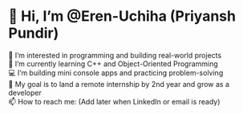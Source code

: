 # 👋 Hi, I’m @Eren-Uchiha (Priyansh Pundir)

👀 I’m interested in programming and building real-world projects  
🌱 I’m currently learning C++ and Object-Oriented Programming  
💻 I’m building mini console apps and practicing problem-solving  
🎯 My goal is to land a remote internship by 2nd year and grow as a developer  
📫 How to reach me: (Add later when LinkedIn or email is ready)
